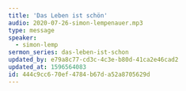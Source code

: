 ```yaml
---
title: 'Das Leben ist schön'
audio: 2020-07-26-simon-lempenauer.mp3
type: message
speaker:
  - simon-lemp
sermon_series: das-leben-ist-schon
updated_by: e79a8c77-cd3c-4c3e-b80d-41ca2e46cad2
updated_at: 1596564083
id: 444c9cc6-70ef-4784-b67d-a52a8705629d
---
```

